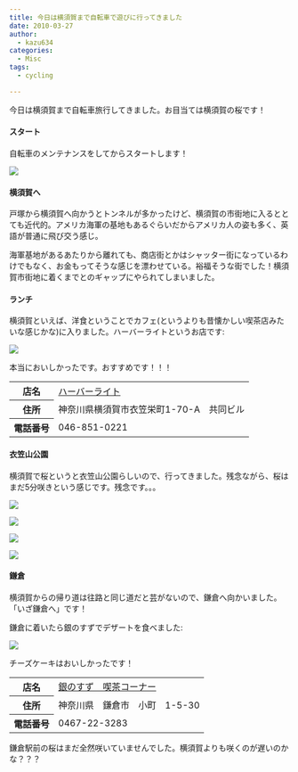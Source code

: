 ```yaml
---
title: 今日は横須賀まで自転車で遊びに行ってきました
date: 2010-03-27
author:
  - kazu634
categories:
  - Misc
tags:
  - cycling

---
```

<div class="section">
<p>
    今日は横須賀まで自転車旅行してきました。お目当ては横須賀の桜です！
</p>
  
<h4>
    スタート
</h4>
  
<p>
    自転車のメンテナンスをしてからスタートします！
</p>
  
<p>
<center>
</center>
</p>
  
<p>
<a href="http://flickr.com/photos/42332031@N02/4466265621/" onclick="__gaTracker('send', 'event', 'outbound-article', 'http://flickr.com/photos/42332031@N02/4466265621/', '');" title="Bicycle"><img src="http://farm5.static.flickr.com/4030/4466265621_6118683d20.jpg" /></a>
</p></p> 
  
<h4>
    横須賀へ
</h4>
  
<p>
    戸塚から横須賀へ向かうとトンネルが多かったけど、横須賀の市街地に入るととても近代的。アメリカ海軍の基地もあるぐらいだからアメリカ人の姿も多く、英語が普通に飛び交う感じ。
</p>
  
<p>
    海軍基地があるあたりから離れても、商店街とかはシャッター街になっているわけでもなく、お金もってそうな感じを漂わせている。裕福そうな街でした！横須賀市街地に着くまでとのギャップにやられてしまいました。
</p>
  
<h4>
    ランチ
</h4>
  
<p>
    横須賀といえば、洋食ということでカフェ(というよりも昔懐かしい喫茶店みたいな感じかな)に入りました。ハーバーライトというお店です:
</p>
  
<p>
<center>
</center>
</p>
  
<p>
<a href="http://flickr.com/photos/42332031@N02/4466265931/" onclick="__gaTracker('send', 'event', 'outbound-article', 'http://flickr.com/photos/42332031@N02/4466265931/', '');" title="photo"><img src="http://farm3.static.flickr.com/2759/4466265931_69e3bdc3d4.jpg" /></a>
</p></p> 
  
<p>
    本当においしかったです。おすすめです！！！
</p>
  
<table>
<tr>
<th>
        店名
</th>
      
<td>
<a href="http://www.doko.jp/search/shop/sc1035129/?vos=apidoko1" onclick="__gaTracker('send', 'event', 'outbound-article', 'http://www.doko.jp/search/shop/sc1035129/?vos=apidoko1', 'ハーバーライト');" target="_blank">ハーバーライト</a>
</td>
</tr>
    
<tr>
<th>
        住所
</th>
      
<td>
        神奈川県横須賀市衣笠栄町1-70-A　共同ビル
</td>
</tr>
    
<tr>
<th>
        電話番号
</th>
      
<td>
        046-851-0221
</td>
</tr>
</table>
  
<h4>
    衣笠山公園
</h4>
  
<p>
    横須賀で桜というと衣笠山公園らしいので、行ってきました。残念ながら、桜はまだ5分咲きという感じです。残念です。。。
</p>
  
<p>
<center>
</center>
</p>
  
<p>
<a href="http://flickr.com/photos/42332031@N02/4466286623/" onclick="__gaTracker('send', 'event', 'outbound-article', 'http://flickr.com/photos/42332031@N02/4466286623/', '');" title="P3271554"><img src="http://farm5.static.flickr.com/4044/4466286623_2ce83aace6.jpg" /></a>
</p></p> 
  
<p>
<center>
</center>
</p>
  
<p>
<a href="http://flickr.com/photos/42332031@N02/4466286851/" onclick="__gaTracker('send', 'event', 'outbound-article', 'http://flickr.com/photos/42332031@N02/4466286851/', '');" title="P3271560"><img src="http://farm5.static.flickr.com/4069/4466286851_207aa3a9ed.jpg" /></a>
</p></p> 
  
<p>
<center>
</center>
</p>
  
<p>
<a href="http://flickr.com/photos/42332031@N02/4466287103/" onclick="__gaTracker('send', 'event', 'outbound-article', 'http://flickr.com/photos/42332031@N02/4466287103/', '');" title="P3271563"><img src="http://farm5.static.flickr.com/4028/4466287103_785e403360.jpg" /></a>
</p></p> 
  
<p>
<center>
</center>
</p>
  
<p>
<a href="http://flickr.com/photos/42332031@N02/4467061028/" onclick="__gaTracker('send', 'event', 'outbound-article', 'http://flickr.com/photos/42332031@N02/4467061028/', '');" title="P3271567"><img src="http://farm3.static.flickr.com/2492/4467061028_8568118546.jpg" /></a>
</p></p> 
  
<h4>
    鎌倉
</h4>
  
<p>
    横須賀からの帰り道は往路と同じ道だと芸がないので、鎌倉へ向かいました。「いざ鎌倉へ」です！
</p>
  
<p>
    鎌倉に着いたら銀のすずでデザートを食べました:
</p>
  
<p>
<center>
</center>
</p>
  
<p>
<a href="http://flickr.com/photos/42332031@N02/4467040214/" onclick="__gaTracker('send', 'event', 'outbound-article', 'http://flickr.com/photos/42332031@N02/4467040214/', '');" title="Cheese cake"><img src="http://farm5.static.flickr.com/4019/4467040214_c8fd55c271.jpg" /></a>
</p></p> 
  
<p>
    チーズケーキはおいしかったです！
</p>
  
<table>
<tr>
<th>
        店名
</th>
      
<td>
<a href="http://www.doko.jp/search/shop/sc1018617/?vos=apidoko1" onclick="__gaTracker('send', 'event', 'outbound-article', 'http://www.doko.jp/search/shop/sc1018617/?vos=apidoko1', '銀のすず　喫茶コーナー');" target="_blank">銀のすず　喫茶コーナー</a>
</td>
</tr>
    
<tr>
<th>
        住所
</th>
      
<td>
        神奈川県　鎌倉市　小町　1-5-30
</td>
</tr>
    
<tr>
<th>
        電話番号
</th>
      
<td>
        0467-22-3283
</td>
</tr>
</table>
  
<p>
    鎌倉駅前の桜はまだ全然咲いていませんでした。横須賀よりも咲くのが遅いのかな？？？
</p>
</div>
